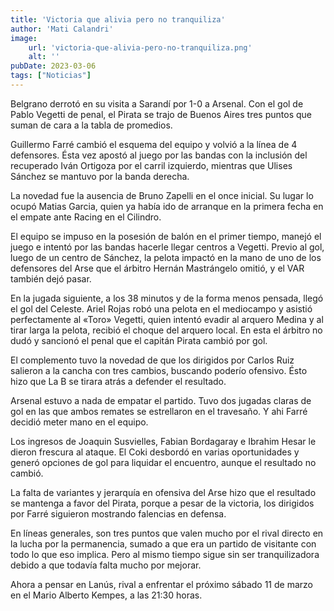 ```yaml
---
title: 'Victoria que alivia pero no tranquiliza'
author: 'Mati Calandri'
image:
    url: 'victoria-que-alivia-pero-no-tranquiliza.png'
    alt: ''
pubDate: 2023-03-06
tags: ["Noticias"]
---
```


Belgrano derrotó en su visita a Sarandí por 1-0 a Arsenal. Con el gol de Pablo Vegetti de penal, el Pirata se trajo de Buenos Aires tres puntos que suman de cara a la tabla de promedios.

Guillermo Farré cambió el esquema del equipo y volvió a la línea de 4 defensores. Ésta vez apostó al juego por las bandas con la inclusión del recuperado Iván Ortigoza por el carril izquierdo, mientras que Ulises Sánchez se mantuvo por la banda derecha.

La novedad fue la ausencia de Bruno Zapelli en el once inicial. Su lugar lo ocupó Matias Garcia, quien ya había ido de arranque en la primera fecha en el empate ante Racing en el Cilindro.

El equipo se impuso en la posesión de balón en el primer tiempo, manejó el juego e intentó por las bandas hacerle llegar centros a Vegetti. Previo al gol, luego de un centro de Sánchez, la pelota impactó en la mano de uno de los defensores del Arse que el árbitro Hernán Mastrángelo omitió, y el VAR también dejó pasar.

En la jugada siguiente, a los 38 minutos y de la forma menos pensada, llegó el gol del Celeste. Ariel Rojas robó una pelota en el mediocampo y asistió perfectamente al «Toro» Vegetti, quien intentó evadir al arquero Medina y al tirar larga la pelota, recibió el choque del arquero local. En esta el árbitro no dudó y sancionó el penal que el capitán Pirata cambió por gol.

El complemento tuvo la novedad de que los dirigidos por Carlos Ruiz salieron a la cancha con tres cambios, buscando poderío ofensivo. Ésto hizo que La B se tirara atrás a defender el resultado.

Arsenal estuvo a nada de empatar el partido. Tuvo dos jugadas claras de gol en las que ambos remates se estrellaron en el travesaño. Y ahi Farré decidió meter mano en el equipo.

Los ingresos de Joaquin Susvielles, Fabian Bordagaray e Ibrahim Hesar le dieron frescura al ataque. El Coki desbordó en varias oportunidades y generó opciones de gol para liquidar el encuentro, aunque el resultado no cambió.

La falta de variantes y jerarquía en ofensiva del Arse hizo que el resultado se mantenga a favor del Pirata, porque a pesar de la victoria, los dirigidos por Farré siguieron mostrando falencias en defensa.

En líneas generales, son tres puntos que valen mucho por el rival directo en la lucha por la permanencia, sumado a que era un partido de visitante con todo lo que eso implica. Pero al mismo tiempo sigue sin ser tranquilizadora debido a que todavía falta mucho por mejorar.

Ahora a pensar en Lanús, rival a enfrentar el próximo sábado 11 de marzo en el Mario Alberto Kempes, a las 21:30 horas.
